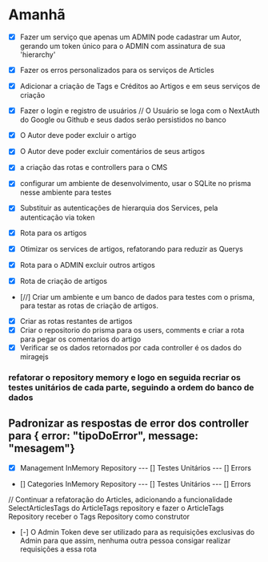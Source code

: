 # Amanhã

- [x] Fazer um serviço que apenas um ADMIN pode cadastrar um Autor, 
gerando um token único para o ADMIN com assinatura de sua 'hierarchy'

- [x] Fazer os erros personalizados para os serviços de Articles

- [x] Adicionar a criação de Tags e Créditos ao Artigos e em seus serviços de criação

- [X] Fazer o login e registro de usuários
// O Usuário se loga com o NextAuth do Google ou Github e seus dados serão persistidos no banco

- [X] O Autor deve poder excluir o artigo
- [X] O Autor deve poder excluir comentários de seus artigos
- [x] a criação das rotas e controllers para o CMS

- [x] configurar um ambiente de desenvolvimento, usar o SQLite no prisma nesse ambiente para testes

- [x] Substituir as autenticações de hierarquia dos Services, pela autenticação via token 

- [x] Rota para os artigos
- [x] Otimizar os services de artigos, refatorando para reduzir as Querys


- [x] Rota para o ADMIN excluir outros artigos
- [x] Rota de criação de artigos
- [//] Criar um ambiente e um banco de dados para testes com o prisma, para testar
as rotas de criação de artigos.
- [x] Criar as rotas restantes de artigos
- [x] Criar o repositorio do prisma para os users, comments e 
criar a rota para pegar os comentarios do artigo
- [x] Verificar se os dados retornados por cada controller é os
dados do miragejs

### refatorar o repository memory e logo en seguida recriar os testes unitários de cada parte, seguindo a ordem do banco de dados
## Padronizar as respostas de error dos controller para { error: "tipoDoError", message: "mesagem"}

- [x] Management InMemory Repository --- [] Testes Unitários --- [] Errors
- [] Categories InMemory Repository --- [] Testes Unitários --- [] Errors

// Continuar a refatoração do Articles, adicionando a funcionalidade SelectArticlesTags do ArticleTags repository e fazer o ArticleTags Repository receber o Tags Repository como construtor


- [-] O Admin Token deve ser utilizado para as requisições exclusivas do Admin para que assim, nenhuma outra pessoa consigar realizar requisições a essa rota
